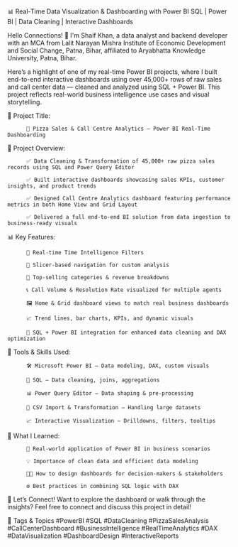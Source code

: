 
📊 Real-Time Data Visualization & Dashboarding with Power BI
SQL | Power BI | Data Cleaning | Interactive Dashboards

Hello Connections! 👋
I'm Shaif Khan, a data analyst and backend developer with an MCA from Lalit Narayan Mishra Institute of Economic Development and Social Change, Patna, Bihar, affiliated to Aryabhatta Knowledge University, Patna, Bihar.

Here’s a highlight of one of my real-time Power BI projects, where I built end-to-end interactive dashboards using over 45,000+ rows of raw sales and call center data — cleaned and analyzed using SQL + Power BI. This project reflects real-world business intelligence use cases and visual storytelling.

🧾 Project Title:

          🍕 Pizza Sales & Call Centre Analytics – Power BI Real-Time Dashboarding

📌 Project Overview:

          ✅ Data Cleaning & Transformation of 45,000+ raw pizza sales records using SQL and Power Query Editor
          
          ✅ Built interactive dashboards showcasing sales KPIs, customer insights, and product trends
          
          ✅ Designed Call Centre Analytics dashboard featuring performance metrics in both Home View and Grid Layout
          
          ✅ Delivered a full end-to-end BI solution from data ingestion to business-ready visuals

📊 Key Features:

          📅 Real-time Time Intelligence Filters
          
          🧭 Slicer-based navigation for custom analysis
          
          🍕 Top-selling categories & revenue breakdowns
          
          📞 Call Volume & Resolution Rate visualized for multiple agents
          
          🖼 Home & Grid dashboard views to match real business dashboards
          
          📈 Trend lines, bar charts, KPIs, and dynamic visuals
          
          🧹 SQL + Power BI integration for enhanced data cleaning and DAX optimization

🧰 Tools & Skills Used:

          🛠 Microsoft Power BI – Data modeling, DAX, custom visuals
          
          🧹 SQL – Data cleaning, joins, aggregations
          
          📊 Power Query Editor – Data shaping & pre-processing
          
          📁 CSV Import & Transformation – Handling large datasets
          
          📈 Interactive Visualization – Drilldowns, filters, tooltips

🎯 What I Learned:

          🧠 Real-world application of Power BI in business scenarios
          
          💡 Importance of clean data and efficient data modeling
          
          🧑‍💼 How to design dashboards for decision-makers & stakeholders
          
          ⚙️ Best practices in combining SQL logic with DAX

🔗 Let’s Connect!
Want to explore the dashboard or walk through the insights? Feel free to connect and discuss this project in detail!

📌 Tags & Topics
#PowerBI #SQL #DataCleaning #PizzaSalesAnalysis #CallCenterDashboard #BusinessIntelligence #RealTimeAnalytics #DAX #DataVisualization #DashboardDesign #InteractiveReports

